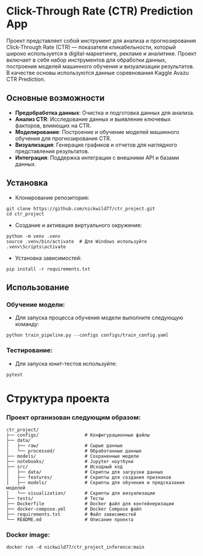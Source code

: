 # Click-Through Rate (CTR) Prediction App

Проект представляет собой инструмент для анализа и прогнозирования Click-Through Rate (CTR) 
— показателя кликабельности, который широко используется в digital-маркетинге, рекламе и аналитике. 
Проект включает в себя набор инструментов для обработки данных, построения моделей машинного обучения и визуализации результатов. 
В качестве основы используются данные соревнования Kaggle Avazu CTR Prediction.

## Основные возможности

- **Предобработка данных**: Очистка и подготовка данных для анализа.
- **Анализ CTR**: Исследование данных и выявление ключевых факторов, влияющих на CTR.
- **Моделирование**: Построение и обучение моделей машинного обучения для прогнозирования CTR.
- **Визуализация**: Генерация графиков и отчетов для наглядного представления результатов.
- **Интеграция**: Поддержка интеграции с внешними API и базами данных.

## Установка
- Клонирование репозитория:

```
git clone https://github.com/nickwild77/ctr_project.git
cd ctr_project
```
- Создание и активация виртуального окружения:

```
python -m venv .venv
source .venv/bin/activate  # Для Windows используйте .venv\Scripts\activate
```
- Установка зависимостей:
```
pip install -r requirements.txt
```
## Использование

### Обучение модели:

- Для запуска процесса обучения модели выполните следующую команду:
```
python train_pipeline.py --configs configs/train_config.yaml
```
### Тестирование:

- Для запуска юнит-тестов используйте:
```
pytest
```

# Структура проекта
### Проект организован следующим образом:

```
ctr_project/
├── configs/                 # Конфигурационные файлы
├── data/
│   ├── raw/                 # Сырые данные
│   └── processed/           # Обработанные данные
├── models/                  # Сохраненные модели
├── notebooks/               # Jupyter ноутбуки
├── src/                     # Исходный код
│   ├── data/                # Скрипты для загрузки данных
│   ├── features/            # Скрипты для создания признаков
│   ├── models/              # Скрипты для обучения и предсказания моделей
│   └── visualization/       # Скрипты для визуализации
├── tests/                   # Тесты
├── Dockerfile               # Docker файл для контейнеризации
├── docker-compose.yml       # Docker Compose файл
├── requirements.txt         # Файл зависимостей
└── README.md                # Описание проекта
```
###  Docker image: 
```
docker run -d nickwild77/ctr_project_inference:main
```
